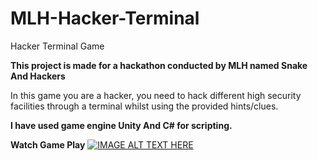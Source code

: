 # MLH-Hacker-Terminal
Hacker Terminal Game

**This project is made for a hackathon conducted by MLH named Snake And Hackers**

In this game you are a hacker, you need to hack different high security facilities through a terminal whilst using the provided hints/clues.

**I have used game engine Unity And C# for scripting.**

**Watch Game Play**
[![IMAGE ALT TEXT HERE](https://img.youtube.com/vi/JOlBLoq_WzI/0.jpg)](https://www.youtube.com/watch?v=JOlBLoq_WzI)
